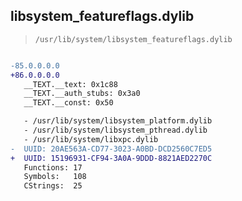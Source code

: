## libsystem_featureflags.dylib

> `/usr/lib/system/libsystem_featureflags.dylib`

```diff

-85.0.0.0.0
+86.0.0.0.0
   __TEXT.__text: 0x1c88
   __TEXT.__auth_stubs: 0x3a0
   __TEXT.__const: 0x50

   - /usr/lib/system/libsystem_platform.dylib
   - /usr/lib/system/libsystem_pthread.dylib
   - /usr/lib/system/libxpc.dylib
-  UUID: 20AE563A-CD77-3023-A0BD-DCD2560C7ED5
+  UUID: 15196931-CF94-3A0A-9DDD-8821AED2270C
   Functions: 17
   Symbols:   108
   CStrings:  25

```
